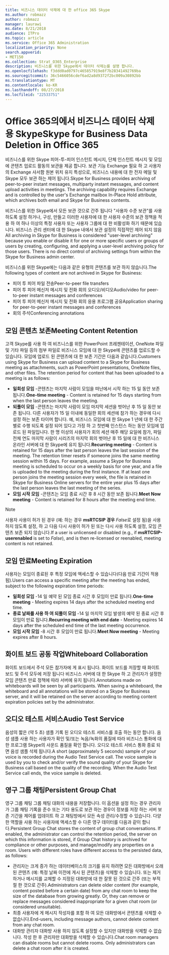 ```yaml
---
title: 비즈니스 데이터 삭제에 대 한 office 365 Skype
ms.author: robmazz
author: robmazz
manager: laurawi
ms.date: 8/21/2018
audience: ITPro
ms.topic: article
ms.service: Office 365 Administration
localization_priority: None
search.appverid:
- MET150
ms.collection: Strat_O365_Enterprise
description: 비즈니스를 위한 Skype에서 데이터 삭제는를 설명 합니다.
ms.openlocfilehash: f3ddd0ad0797c465857919e8f7b28341492769ba
ms.sourcegitcommit: 36c5466056cdef6ad2a8d9372f2bc009a30892bb
ms.translationtype: MT
ms.contentlocale: ko-KR
ms.lasthandoff: 08/27/2018
ms.locfileid: "22533751"
---
```

# <a name="skype-for-business-data-deletion-in-office-365"></a><span data-ttu-id="ed6f1-103">Office 365의에서 비즈니스 데이터 삭제 용 Skype</span><span class="sxs-lookup"><span data-stu-id="ed6f1-103">Skype for Business Data Deletion in Office 365</span></span>

<span data-ttu-id="ed6f1-p101">비즈니스를 위한 Skype 피어-투-피어 인스턴트 메시지, 단체 인스턴트 메시지 및 모임에 콘텐츠 업로드 활동의 보관을 제공 합니다. 보관 기능 Exchange 필요 하 고 사용자의 Exchange 사서함 원본 위치 유지 특성으로, 비즈니스 내용에 대 한 전자 메일 및 Skype 모두 보관 하는 제어 됩니다.</span><span class="sxs-lookup"><span data-stu-id="ed6f1-p101">Skype for Business provides archiving of peer-to-peer instant messages, multiparty instant messages, and content upload activities in meetings. The archiving capability requires Exchange and is controlled by the user's Exchange mailbox In-Place Hold attribute, which archives both email and Skype for Business contents.</span></span>

<span data-ttu-id="ed6f1-p102">비즈니스를 위한 Skype에서 모든 보관 것으로 간주 됩니다 "사용자 수준 보관"를 사용 하도록 설정 하거나, 구성, 만들고 이러한 사용자에 대 한 사용자 수준의 보관 정책을 적용 하 여 하나 이상의 특정 사용자 또는 사용자 그룹에 대 한 비활성화 하기 때문에 있습니다. 비즈니스 관리 센터에 대 한 Skype 내에서 보관 설정의 직접적인 제어 되지 않음</span><span class="sxs-lookup"><span data-stu-id="ed6f1-p102">All archiving in Skype for Business is considered "user-level archiving" because you enable or disable it for one or more specific users or groups of users by creating, configuring, and applying a user-level archiving policy for those users. There is no direct control of archiving settings from within the Skype for Business admin center.</span></span>

<span data-ttu-id="ed6f1-108">비즈니스를 위한 Skype에는 다음과 같은 유형의 콘텐츠를 보관 하지 않습니다.</span><span class="sxs-lookup"><span data-stu-id="ed6f1-108">The following types of content are not archived in Skype for Business:</span></span> 
- <span data-ttu-id="ed6f1-109">피어 투 피어 파일 전송</span><span class="sxs-lookup"><span data-stu-id="ed6f1-109">Peer-to-peer file transfers</span></span>
- <span data-ttu-id="ed6f1-110">피어 투 피어 메신저 메시지 및 전화 회의 오디오/비디오</span><span class="sxs-lookup"><span data-stu-id="ed6f1-110">Audio/video for peer-to-peer instant messages and conferences</span></span>
- <span data-ttu-id="ed6f1-111">피어 투 피어 메신저 메시지 및 전화 회의 응용 프로그램 공유</span><span class="sxs-lookup"><span data-stu-id="ed6f1-111">Application sharing for peer-to-peer instant messages and conferences</span></span>
- <span data-ttu-id="ed6f1-112">회의 주석</span><span class="sxs-lookup"><span data-stu-id="ed6f1-112">Conferencing annotations</span></span> 

## <a name="meeting-content-retention"></a><span data-ttu-id="ed6f1-113">모임 콘텐츠 보존</span><span class="sxs-lookup"><span data-stu-id="ed6f1-113">Meeting Content Retention</span></span>
<span data-ttu-id="ed6f1-p103">고객 Skype를 사용 하 여 비즈니스를 위한 PowerPoint 프레젠테이션, OneNote 파일 및 기타 파일 등의 첨부 파일로 비즈니스 모임에 대 한 Skype에 콘텐츠를 업로드할 수 있습니다. 모임에 업로드 된 콘텐츠에 대 한 보존 기간은 다음과 같습니다.</span><span class="sxs-lookup"><span data-stu-id="ed6f1-p103">Customers using Skype for Business can upload content to a Skype for Business meeting as attachments, such as PowerPoint presentations, OneNote files, and other files. The retention period for content that has been uploaded to a meeting is as follows:</span></span>
- <span data-ttu-id="ed6f1-116">**일회성 모임** -콘텐츠는 마지막 사람이 모임을 떠난에서 시작 하는 15 일 동안 보존 됩니다.</span><span class="sxs-lookup"><span data-stu-id="ed6f1-116">**One-time meeting** - Content is retained for 15 days starting from when the last person leaves the meeting.</span></span>
- <span data-ttu-id="ed6f1-p104">**되풀이 모임** -콘텐츠는 마지막 사람이 모임 마지막 세션을 벗어난 후 15 일 동안 보존 됩니다. 다른 사용자가 15 일 이내에 동일한 회의 세션에 참가 하는 경우에 다시 설정 하는 보존 타이머 합니다. 예, 비즈니스 모임에 대 한 Skype 1 년에 대 한 주간 별로 수행 되도록 설정 되어 있다고 가정 하 고 첫번째 인스턴스 하는 동안 모임에 업로드 된 파일입니다. 한 명 이상의 사용자가 회의 세션 매주 해당 요일에 참가, 파일 전체 연도 마지막 사람이 시리즈의 마지막 회의 벗어난 후 15 일에 대 한 비즈니스 온라인 서버에 대 한 Skype에 유지 됩니다.</span><span class="sxs-lookup"><span data-stu-id="ed6f1-p104">**Recurring meeting** - Content is retained for 15 days after the last person leaves the last session of the meeting. The retention timer resets if someone joins the same meeting session within 15 days. For example, assume a Skype for Business meeting is scheduled to occur on a weekly basis for one year, and a file is uploaded to the meeting during the first instance. If at least one person joins the meeting session every week, the file is retained in Skype for Business Online servers for the entire year plus 15 days after the last person leaves the last meeting of the series.</span></span>
- <span data-ttu-id="ed6f1-121">**모임 시작 모임** -콘텐츠는 모임 종료 시간 후 8 시간 동안 보존 됩니다.</span><span class="sxs-lookup"><span data-stu-id="ed6f1-121">**Meet Now meeting** - Content is retained for 8 hours after the meeting end time.</span></span>

> [!NOTE]
> <span data-ttu-id="ed6f1-122">사용자 사용이 허가 된 경우 (예: 하는 경우 **msRTCSIP 경우** *False*로 설정 됨)을 사용 하지 않도록 설정, 하 고 다음 다시 사용이 허가 된 또는 다시 사용 하도록 설정, 모임 콘텐츠 보존 되지 않습니다.</span><span class="sxs-lookup"><span data-stu-id="ed6f1-122">If a user is unlicensed or disabled (e.g., if **msRTCSIP-userenabled** is set to *False*), and is then re-licensed or reenabled, meeting content is not retained.</span></span>

## <a name="meeting-expiration"></a><span data-ttu-id="ed6f1-123">모임 만료</span><span class="sxs-lookup"><span data-stu-id="ed6f1-123">Meeting Expiration</span></span>
<span data-ttu-id="ed6f1-124">사용자는 모임이 종료된 후 특정 모임에 액세스할 수 있습니다(다음 만료 기간이 적용됨).</span><span class="sxs-lookup"><span data-stu-id="ed6f1-124">Users can access a specific meeting after the meeting has ended, subject to the following expiration time periods:</span></span>
- <span data-ttu-id="ed6f1-125">**일회성 모임** -14 일 예약 된 모임 종료 시간 후 모임이 만료 됩니다.</span><span class="sxs-lookup"><span data-stu-id="ed6f1-125">**One-time meeting** - Meeting expires 14 days after the scheduled meeting end time.</span></span>
- <span data-ttu-id="ed6f1-126">**종료 날짜를 사용 하 여 되풀이 모임** -14 일 마지막 모임 발생의 예약 된 종료 시간 후 모임이 만료 됩니다.</span><span class="sxs-lookup"><span data-stu-id="ed6f1-126">**Recurring meeting with end date** - Meeting expires 14 days after the scheduled end time of the last meeting occurrence.</span></span>
- <span data-ttu-id="ed6f1-127">**모임 시작 모임** -8 시간 후 모임이 만료 됩니다.</span><span class="sxs-lookup"><span data-stu-id="ed6f1-127">**Meet Now meeting** - Meeting expires after 8 hours.</span></span>

## <a name="whiteboard-collaboration"></a><span data-ttu-id="ed6f1-128">화이트 보드 공동 작업</span><span class="sxs-lookup"><span data-stu-id="ed6f1-128">Whiteboard Collaboration</span></span>
<span data-ttu-id="ed6f1-p105">화이트 보드에서 주석 모든 참가자에 게 표시 됩니다. 화이트 보드를 저장할 때 화이트 보드 및 주석 모두에 저장 됩니다 비즈니스 서버에 대 한 Skype 하 고 관리자가 설정한 모임 콘텐츠 만료 정책에 따라 서버에 유지 됩니다.</span><span class="sxs-lookup"><span data-stu-id="ed6f1-p105">Annotations made on whiteboards will be seen by all participants. When saving a whiteboard, the whiteboard and all annotations will be stored on a Skype for Business server, and it will be retained on the server according to meeting content expiration policies set by the administrator.</span></span>

## <a name="audio-test-service"></a><span data-ttu-id="ed6f1-131">오디오 테스트 서비스</span><span class="sxs-lookup"><span data-stu-id="ed6f1-131">Audio Test Service</span></span>
<span data-ttu-id="ed6f1-p106">음성의 짧은 (약 5 초) 샘플 기록 된 오디오 테스트 서비스를 호출 하는 동안 합니다. 음성 샘플 사용 하는 사용자가 확인 및/또는 녹음/녹화의 품질에 따라 비즈니스 통화에 대 한 프로그램 Skype의 사운드 품질을 확인 합니다. 오디오 테스트 서비스 통화 종료 되 면 음성 샘플 삭제 됩니다.</span><span class="sxs-lookup"><span data-stu-id="ed6f1-p106">A short (approximately 5 seconds) sample of your voice is recorded during the Audio Test Service call. The voice sample is used by you to check and/or verify the sound quality of your Skype for Business call based on the quality of the recording. When the Audio Test Service call ends, the voice sample is deleted.</span></span>

## <a name="persistent-group-chat"></a><span data-ttu-id="ed6f1-135">영구 그룹 채팅</span><span class="sxs-lookup"><span data-stu-id="ed6f1-135">Persistent Group Chat</span></span>
<span data-ttu-id="ed6f1-p107">영구 그룹 채팅 그룹 채팅 대화의 내용을 저장합니다. 이 옵션을 설정 하는 경우 관리자가 그룹 채팅 기록을 준수 또는 기타 용도로 보관 하는 경우이 정보를 저장 하는 서버 보존 기간을 제어를 업데이트 하 고 채팅방에서 모든 속성 관리/수정할 수 있습니다. 다양 한 역할을 사용 하는 사용자에 액세스할 수 다른 영구 데이터를 다음과 같이 합니다.</span><span class="sxs-lookup"><span data-stu-id="ed6f1-p107">Persistent Group Chat stores the content of group chat conversations. If enabled, the administrator can control the retention period, the server on which this information is stored, if Group Chat history is archived for compliance or other purposes, and manage/modify any properties on a room. Users with different roles have different access to the persisted data, as follows:</span></span>
- <span data-ttu-id="ed6f1-p108">관리자는 크게 증가 하는 데이터베이스의 크기를 유지 하려면 모든 대화방에서 오래 된 콘텐츠 (예: 특정 날짜 이전에 게시 된 콘텐츠)을 삭제할 수 있습니다. 또는 제거 하거나 메시지를 교체할 수 지정된 대화방에 대 한 잘못 된 것으로 간주 (또는 부적절 한 것으로 간주).</span><span class="sxs-lookup"><span data-stu-id="ed6f1-p108">Administrators can delete older content (for example, content posted before a certain date) from any chat room to keep the size of the database from growing greatly. Or, they can remove or replace messages considered inappropriate for a given chat room (or considered unsuitable).</span></span>
- <span data-ttu-id="ed6f1-141">최종 사용자에 게 메시지 작성자를 포함 하 여 모든 대화방에서 콘텐츠를 삭제할 수 없습니다.</span><span class="sxs-lookup"><span data-stu-id="ed6f1-141">End-users, including message authors, cannot delete content from any chat room.</span></span>
- <span data-ttu-id="ed6f1-p109">대화방 관리자 대화방 사용 하지 않도록 설정할 수 있지만 대화방을 삭제할 수 없습니다. 작성 한 후 관리자만 대화방을 삭제할 수 있습니다.</span><span class="sxs-lookup"><span data-stu-id="ed6f1-p109">Chat room managers can disable rooms but cannot delete rooms. Only administrators can delete a chat room after it is created.</span></span>